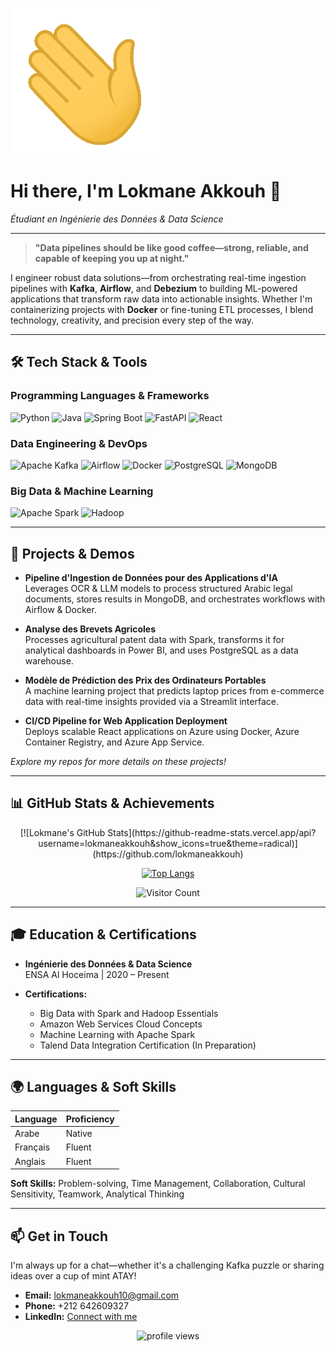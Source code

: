 <!-- Banner (optional) -->
![Banner](https://raw.githubusercontent.com/ABSphreak/ABSphreak/master/gifs/Hi.gif)

# Hi there, I'm **Lokmane Akkouh** 👋  
*Étudiant en Ingénierie des Données & Data Science*

---

> **"Data pipelines should be like good coffee—strong, reliable, and capable of keeping you up at night."**

I engineer robust data solutions—from orchestrating real-time ingestion pipelines with **Kafka**, **Airflow**, and **Debezium** to building ML-powered applications that transform raw data into actionable insights. Whether I'm containerizing projects with **Docker** or fine-tuning ETL processes, I blend technology, creativity, and precision every step of the way.

---

## 🛠️ Tech Stack & Tools

### Programming Languages & Frameworks
<p>
  <img alt="Python" src="https://img.shields.io/badge/Python-3776AB?style=flat-square&logo=python&logoColor=white" height="28" />
  <img alt="Java" src="https://img.shields.io/badge/Java-007396?style=flat-square&logo=java&logoColor=white" height="28" />
  <img alt="Spring Boot" src="https://img.shields.io/badge/Spring%20Boot-6DB33F?style=flat-square&logo=spring-boot&logoColor=white" height="28" />
  <img alt="FastAPI" src="https://img.shields.io/badge/FastAPI-009688?style=flat-square&logo=fastapi&logoColor=white" height="28" />
  <img alt="React" src="https://img.shields.io/badge/React-20232A?style=flat-square&logo=react&logoColor=61DAFB" height="28" />
</p>

### Data Engineering & DevOps
<p>
  <img alt="Apache Kafka" src="https://img.shields.io/badge/Apache%20Kafka-231F20?style=flat-square&logo=apachekafka&logoColor=white" height="28" />
  <img alt="Airflow" src="https://img.shields.io/badge/Airflow-017CEE?style=flat-square&logo=apacheairflow&logoColor=white" height="28" />
  <img alt="Docker" src="https://img.shields.io/badge/Docker-2496ED?style=flat-square&logo=docker&logoColor=white" height="28" />
  <img alt="PostgreSQL" src="https://img.shields.io/badge/PostgreSQL-336791?style=flat-square&logo=postgresql&logoColor=white" height="28" />
  <img alt="MongoDB" src="https://img.shields.io/badge/MongoDB-47A248?style=flat-square&logo=mongodb&logoColor=white" height="28" />
</p>

### Big Data & Machine Learning
<p>
  <img alt="Apache Spark" src="https://img.shields.io/badge/Apache%20Spark-E25A1C?style=flat-square&logo=apache-spark&logoColor=white" height="28" />
  <img alt="Hadoop" src="https://img.shields.io/badge/Hadoop-66CCFF?style=flat-square&logo=apachehadoop&logoColor=white" height="28" />
  <!-- Add more badges as needed -->
</p>

---

## 🚀 Projects & Demos

- **Pipeline d'Ingestion de Données pour des Applications d'IA**  
  Leverages OCR & LLM models to process structured Arabic legal documents, stores results in MongoDB, and orchestrates workflows with Airflow & Docker.

- **Analyse des Brevets Agricoles**  
  Processes agricultural patent data with Spark, transforms it for analytical dashboards in Power BI, and uses PostgreSQL as a data warehouse.

- **Modèle de Prédiction des Prix des Ordinateurs Portables**  
  A machine learning project that predicts laptop prices from e-commerce data with real-time insights provided via a Streamlit interface.

- **CI/CD Pipeline for Web Application Deployment**  
  Deploys scalable React applications on Azure using Docker, Azure Container Registry, and Azure App Service.

*Explore my repos for more details on these projects!*

---

## 📊 GitHub Stats & Achievements

<div align="center">
  <!-- GitHub Stats Card -->
  [![Lokmane's GitHub Stats](https://github-readme-stats.vercel.app/api?username=lokmaneakkouh&show_icons=true&theme=radical)](https://github.com/lokmaneakkouh)
  
  <!-- Top Languages Card -->
  [![Top Langs](https://github-readme-stats.vercel.app/api/top-langs/?username=lokmaneakkouh&layout=compact&theme=radical)](https://github.com/lokmaneakkouh)
  
  <!-- Visitor Count -->
  ![Visitor Count](https://profile-counter.glitch.me/lokmaneakkouh/count.svg)
</div>

---

## 🎓 Education & Certifications

- **Ingénierie des Données & Data Science**  
  ENSA Al Hoceima | 2020 – Present

- **Certifications:**  
  - Big Data with Spark and Hadoop Essentials  
  - Amazon Web Services Cloud Concepts  
  - Machine Learning with Apache Spark  
  - Talend Data Integration Certification (In Preparation)

---

## 🌍 Languages & Soft Skills

| **Language** | **Proficiency** |
| ------------ | --------------- |
| Arabe        | Native          |
| Français     | Fluent          |
| Anglais      | Fluent          |

**Soft Skills:** Problem-solving, Time Management, Collaboration, Cultural Sensitivity, Teamwork, Analytical Thinking

---

## 📫 Get in Touch

I'm always up for a chat—whether it's a challenging Kafka puzzle or sharing ideas over a cup of mint ATAY!

- **Email:** [lokmaneakkouh10@gmail.com](mailto:lokmaneakkouh10@gmail.com)
- **Phone:** +212 642609327
- **LinkedIn:** [Connect with me](https://www.linkedin.com/in/your-linkedin-profile)

<div align="center">
  <img src="https://komarev.com/ghpvc/?username=lokmaneakkouh&style=flat-square&color=blue" alt="profile views" />
</div>
